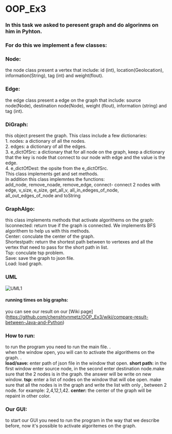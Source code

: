 # OOP_Ex3

### In this task we asked to peresent graph and do algorinms on him in Pyhton.
### For do this we implement a few classes:
### Node: 
the node class present a vertex that include: id (int), location(Geolocation), information(String), tag (int) and weight(flout).<br />	
### Edge:
the edge class present a edge on the graph that include: source node(Node), destination node(Node), weight (flout), information (string) and tag (int).<br /> 
### DiGraph:
this object present the graph. This class include a few dictionaries:<br /> 1. nodes: a dictionary of all the nodes.<br /> 2. edges: a dictionary of all the edges.<br /> 3. e_dictOfSrc: a dictionary that for all node on the graph, keep a dictionary that the key is node that connect to our node with edge and the value is the edge.<br /> 4. e_dictOfDest: the opsite from the e_dictOfSrc.<br /> This class implements get and set methods.<br /> In addition this class implemntes the functions:<br /> add_node, remove_noade, remove_edge,  connect- connect 2 nodes with edge, v_size, e_size, get_all_v, all_in_edeges_of_node, all_out_edges_of_node and toString
### GraphAlgo: 
this class implements methods that activate algorithems on the graph:
Isconnected: return true if the graph is connected. We implements BFS algorithem to help us with this methods.<br />
Center: conculate the center of the graph.<br />
Shortestpath: return the shortest path between to vertexes and all the vertex that need to pass for the short path in list.<br />
Tsp: conculate tsp problem.<br />
Save: save the graph to json file.<br />
Load: load graph.<br />

### UML
![UML1](https://user-images.githubusercontent.com/93136824/147604191-319422f5-4fcd-4160-b9ff-8906ba0ca73d.jpg)

#### running times on big graphs:
you can see our result on our [Wiki page] (https://github.com/chenshtynmetz/OOP_Ex3/wiki/compare-result-between-Java-and-Python)

### How to run:
to run the program you need to run the main file. .<br />when the window open, you will can to activate the algorithems on the graph. .<br /> 
**load/save:** enter path of json file in the window that open. **short path:** in the first window enter source node, in the second enter destination node.make sure that the 2 nodes is in the graph. the answer will be write on new window. **tsp:** enter a list of nodes on the window that will obe open. make sure that all the nodes is in the graph and write the list with only , between 2 node. for example: 2,4,12,1,42. **center:** the center of the graph will be repaint in other color.  

### Our GUI:
to start our GUI you need to run the program in the way that we describe before, now it's possible to activate algoritemes on the graph.
